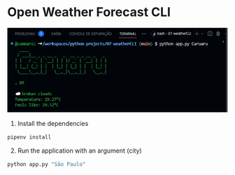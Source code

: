 # Open Weather Forecast CLI

![Output Preview Python forecast](preview.png)

1. Install the dependencies
```bash
pipenv install
```

2. Run the application with an argument (city)
```bash
python app.py "São Paulo"
```